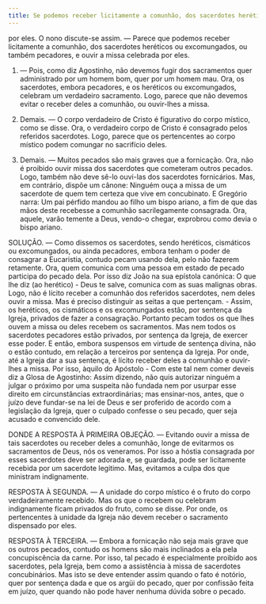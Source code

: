 ```yaml
---
title: Se podemos receber licitamente a comunhão, dos sacerdotes heréticos ou excomungados, ou também pecadores, e ouvir a missa dita por eles
---
```


por eles. O nono discute-se assim. — Parece que podemos receber licitamente a comunhão, dos sacerdotes heréticos ou excomungados, ou também pecadores, e ouvir a missa celebrada por eles.  

1. — Pois, como diz Agostinho, não devemos fugir dos sacramentos quer administrado por um homem bom, quer por um homem mau. Ora, os sacerdotes, embora pecadores, e os heréticos ou excomungados, celebram um verdadeiro sacramento. Logo, parece que não devemos evitar o receber deles a comunhão, ou ouvir-lhes a missa.  

2. Demais. — O corpo verdadeiro de Cristo é figurativo do corpo místico, como se disse. Ora, o verdadeiro corpo de Cristo é consagrado pelos referidos sacerdotes. Logo, parece que os pertencentes ao corpo místico podem comungar no sacrifício deles.  

3. Demais. — Muitos pecados são mais graves que a fornicação. Ora, não é proibido ouvir missa dos sacerdotes que cometeram outros pecados. Logo, também não deve sê-lo ouvi-las dos sacerdotes fornicários.  Mas, em contrário, dispõe um cânone: Ninguém ouça a missa de um sacerdote de quem tem certeza que vive em concubinato. E Gregório narra: Um pai pérfido mandou ao filho um bispo ariano, a fim de que das mãos deste recebesse a comunhão sacrilegamente consagrada. Ora, aquele, varão temente a Deus, vendo-o chegar, exprobrou como devia o bispo ariano.  

SOLUÇÃO. — Como dissemos os sacerdotes, sendo heréticos, cismáticos ou excomungados, ou ainda pecadores, embora tenham o poder de consagrar a Eucaristia, contudo pecam usando dela, pelo não fazerem retamente. Ora, quem comunica com uma pessoa em estado de pecado participa do pecado dela. Por isso diz João na sua epístola canónica: O que lhe diz (ao herético) - Deus te salve, comunica com as suas malignas obras. Logo, não é lícito receber a comunhão dos referidos sacerdotes, nem deles ouvir a missa. Mas é preciso distinguir as seitas a que pertençam. - Assim, os heréticos, os cismáticos e os excomungados estão, por sentença da Igreja, privados de fazer a consagração. Portanto pecam todos os que lhes ouvem a missa ou deles recebem os sacramentos. Mas nem todos os sacerdotes pecadores estão privados, por sentença da Igreja, de exercer esse poder. E então, embora suspensos em virtude de sentença divina, não o estão contudo, em relação a terceiros por sentença da Igreja. Por onde, até a Igreja dar a sua sentença, é lícito receber deles a comunhão e ouvir-lhes a missa. Por isso, àquilo do Apóstolo - Com este tal nem comer deveis diz a Glosa de Agostinho: Assim dizendo, não quis autorizar ninguém a julgar o próximo por uma suspeita não fundada nem por usurpar esse direito em circunstâncias extraordinárias; mas ensinar-nos, antes, que o juízo deve fundar-se na lei de Deus e ser proferido de acordo com a legislação da Igreja, quer o culpado confesse o seu pecado, quer seja acusado e convencido dele.  

DONDE A RESPOSTA À PRIMEIRA OBJEÇÃO. — Evitando ouvir a missa de tais sacerdotes ou receber deles a comunhão, longe de evitarmos os sacramentos de Deus, nós os veneramos. Por isso a hóstia consagrada por esses sacerdotes deve ser adorada e, se guardada, pode ser licitamente recebida por um sacerdote legitimo. Mas, evitamos a culpa dos que ministram indignamente.  

RESPOSTA À SEGUNDA. — A unidade do corpo místico é o fruto do corpo verdadeiramente recebido. Mas os que o recebem ou celebram indignamente ficam privados do fruto, como se disse. Por onde, os pertencentes à unidade da Igreja não devem receber o sacramento dispensado por eles.  

RESPOSTA À TERCEIRA. — Embora a fornicação não seja mais grave que os outros pecados, contudo os homens são mais inclinados a ela pela concupiscência da carne. Por isso, tal pecado é especialmente proibido aos sacerdotes, pela Igreja, bem como a assistência à missa de sacerdotes concubinários. Mas isto se deve entender assim quando o fato é notório, quer por sentença dada e que os argüi do pecado, quer por confissão feita em juízo, quer quando não pode haver nenhuma dúvida sobre o pecado.